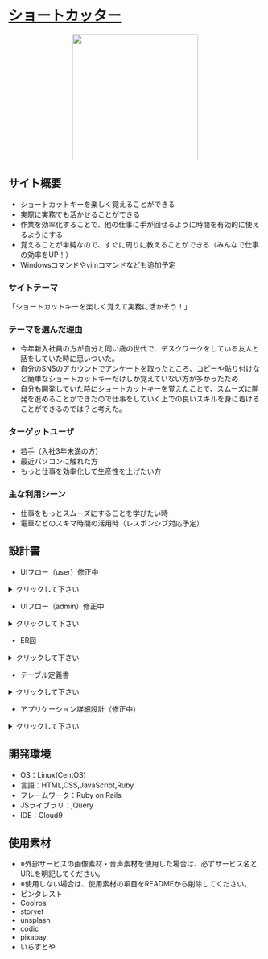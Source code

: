 #  [ショートカッター](https://shortcutter.jp/)
<div align="center">
  <img width="250" height="250" src="https://user-images.githubusercontent.com/100746049/170950750-dfeeaf4f-4c2d-48ba-a552-fe96cff10cfa.png">
</div>


## サイト概要
 - ショートカットキーを楽しく覚えることができる
 - 実際に実務でも活かせることができる
 - 作業を効率化することで、他の仕事に手が回せるように時間を有効的に使えるようにする
 - 覚えることが単純なので、すぐに周りに教えることができる（みんなで仕事の効率をUP！）
 - Windowsコマンドやvimコマンドなども追加予定
### サイトテーマ
「ショートカットキーを楽しく覚えて実務に活かそう！」

### テーマを選んだ理由
 - 今年新入社員の方が自分と同い歳の世代で、デスクワークをしている友人と話をしていた時に思いついた。
 - 自分のSNSのアカウントでアンケートを取ったところ、コピーや貼り付けなど簡単なショートカットキーだけしか覚えていない方が多かったため
 - 自分も開発していた時にショートカットキーを覚えたことで、スムーズに開発を進めることができたので仕事をしていく上での良いスキルを身に着けることができるのでは？と考えた。

### ターゲットユーザ
 - 若手（入社3年未満の方）
 - 最近パソコンに触れた方
 - もっと仕事を効率化して生産性を上げたい方

### 主な利用シーン
 - 仕事をもっとスムーズにすることを学びたい時
 - 電車などのスキマ時間の活用時（レスポンシブ対応予定）

## 設計書
- UIフロー（user）修正中</br>
<details>
  <summary>クリックして下さい</summary>

  

</details>

- UIフロー（admin）修正中</br>
<details>
  <summary>クリックして下さい</summary>

  

</details>

- ER図</br>
<details>
  <summary>クリックして下さい</summary>

 <img width="860" alt="shortcutter_ER図" src="https://user-images.githubusercontent.com/100746049/170949521-d57fddb4-3cf7-438f-815a-7229a3b193f5.png">  

</details>

- テーブル定義書</br>
<details>
  <summary>クリックして下さい</summary>

 <img width="909" alt="shortcutter_テーブル定義書①" src="https://user-images.githubusercontent.com/100746049/170949611-be5a404a-5abf-4427-a5ad-75f2cb9faf40.png">
 <img width="909" alt="shortcutter_テーブル定義書②" src="https://user-images.githubusercontent.com/100746049/170949709-8ce3c99e-e7f5-4d18-845f-13f7212e081a.png">
 <img width="906" alt="shortcutter_テーブル定義書③" src="https://user-images.githubusercontent.com/100746049/170949803-47132d52-3740-4a83-897d-7feb4df333e4.png">

</details>

- アプリケーション詳細設計（修正中）</br>
<details>
  <summary>クリックして下さい</summary>

  

</details>

## 開発環境
- OS：Linux(CentOS)
- 言語：HTML,CSS,JavaScript,Ruby
- フレームワーク：Ruby on Rails
- JSライブラリ：jQuery
- IDE：Cloud9

## 使用素材
- ※外部サービスの画像素材・音声素材を使用した場合は、必ずサービス名とURLを明記してください。
- ※使用しない場合は、使用素材の項目をREADMEから削除してください。
- ピンタレスト
- Coolros
- storyet
- unsplash
- codic
- pixabay
- いらすとや
